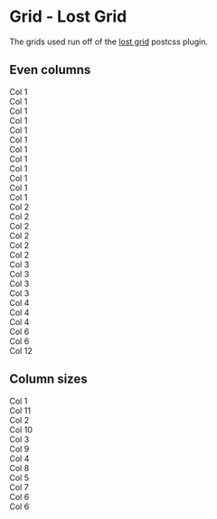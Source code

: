 # Grid - Lost Grid
The grids used run off of the [lost grid](http://lostgrid.org/docs.html) postcss plugin.

## Even columns

<div class="lost-grid demo-grid">
  <div class="lost-grid--col-1">Col 1</div>
  <div class="lost-grid--col-1">Col 1</div>
  <div class="lost-grid--col-1">Col 1</div>
  <div class="lost-grid--col-1">Col 1</div>
  <div class="lost-grid--col-1">Col 1</div>
  <div class="lost-grid--col-1">Col 1</div>
  <div class="lost-grid--col-1">Col 1</div>
  <div class="lost-grid--col-1">Col 1</div>
  <div class="lost-grid--col-1">Col 1</div>
  <div class="lost-grid--col-1">Col 1</div>
  <div class="lost-grid--col-1">Col 1</div>
  <div class="lost-grid--col-1">Col 1</div>
</div>

<div class="lost-grid demo-grid">
  <div class="lost-grid--col-2">Col 2</div>
  <div class="lost-grid--col-2">Col 2</div>
  <div class="lost-grid--col-2">Col 2</div>
  <div class="lost-grid--col-2">Col 2</div>
  <div class="lost-grid--col-2">Col 2</div>
  <div class="lost-grid--col-2">Col 2</div>
</div>


<div class="lost-grid demo-grid">
  <div class="lost-grid--col-3">Col 3</div>
  <div class="lost-grid--col-3">Col 3</div>
  <div class="lost-grid--col-3">Col 3</div>
  <div class="lost-grid--col-3">Col 3</div>
</div>

<div class="lost-grid demo-grid">
  <div class="lost-grid--col-4">Col 4</div>
  <div class="lost-grid--col-4">Col 4</div>
  <div class="lost-grid--col-4">Col 4</div>
</div>

<div class="lost-grid demo-grid">
  <div class="lost-grid--col-6">Col 6</div>
  <div class="lost-grid--col-6">Col 6</div>
</div>

<div class="lost-grid demo-grid">
  <div class="lost-grid--col-12">Col 12</div>
</div>

## Column sizes

<div class="lost-grid demo-grid">
  <div class="lost-grid--col-1">Col 1</div>
  <div class="lost-grid--col-11">Col 11</div>
</div>

<div class="lost-grid demo-grid">
  <div class="lost-grid--col-2">Col 2</div>
  <div class="lost-grid--col-10">Col 10</div>
</div>

<div class="lost-grid demo-grid">
  <div class="lost-grid--col-3">Col 3</div>
  <div class="lost-grid--col-9">Col 9</div>
</div>

<div class="lost-grid demo-grid">
  <div class="lost-grid--col-4">Col 4</div>
  <div class="lost-grid--col-8">Col 8</div>
</div>

<div class="lost-grid demo-grid">
  <div class="lost-grid--col-5">Col 5</div>
  <div class="lost-grid--col-7">Col 7</div>
</div>

<div class="lost-grid demo-grid">
  <div class="lost-grid--col-6">Col 6</div>
  <div class="lost-grid--col-6">Col 6</div>
</div>

